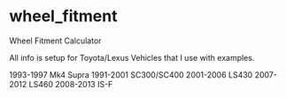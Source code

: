 # wheel_fitment
Wheel Fitment Calculator

All info is setup for Toyota/Lexus Vehicles that I use with examples.

1993-1997 Mk4 Supra
1991-2001 SC300/SC400
2001-2006 LS430
2007-2012 LS460
2008-2013 IS-F
